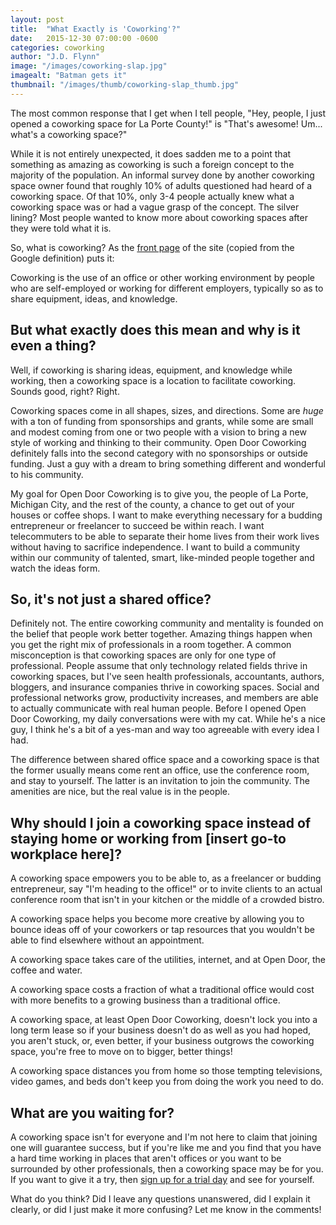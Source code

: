 ```yaml
---
layout: post
title:  "What Exactly is 'Coworking'?"
date:   2015-12-30 07:00:00 -0600
categories: coworking
author: "J.D. Flynn"
image: "/images/coworking-slap.jpg"
imagealt: "Batman gets it"
thumbnail: "/images/thumb/coworking-slap_thumb.jpg"
---
```

The most common response that I get when I tell people, "Hey, people, I just opened a coworking space for La Porte County!" is "That's awesome!  Um... what's a coworking space?"

While it is not entirely unexpected, it does sadden me to a point that something as amazing as coworking is such a foreign concept to the majority of the population.  An informal survey done by another coworking space owner found that roughly 10% of adults questioned had heard of a coworking space.  Of that 10%, only 3-4 people actually knew what a coworking space was or had a vague grasp of the concept.  The silver lining?  Most people wanted to know more about coworking spaces after they were told what it is.

So, what is coworking?  As the [front page](/index.html) of the site (copied from the Google definition) puts it:

<div class="center">
  Coworking is the use of an office or other working environment by people who are self-employed or working for different employers, typically so as to share equipment, ideas, and knowledge.
</div>

## But what exactly does this mean and why is it even a thing?

Well, if coworking is  sharing ideas, equipment, and knowledge while working, then a coworking space is a location to facilitate coworking.  Sounds good, right?  Right.

Coworking spaces come in all shapes, sizes, and directions.  Some are _huge_ with a ton of funding from sponsorships and grants, while some are small and modest coming from one or two people with a vision to bring a new style of working and thinking to their community.  Open Door Coworking definitely falls into the second category with no sponsorships or outside funding. Just a guy with a dream to bring something different and wonderful to his community.

My goal for Open Door Coworking is to give you, the people of La Porte, Michigan City, and the rest of the county, a chance to get out of your houses or coffee shops.  I want to make everything necessary for a budding entrepreneur or freelancer to succeed be within reach.  I want telecommuters to be able to separate their home lives from their work lives without having to sacrifice independence.  I want to build a community within our community of talented, smart, like-minded people together and watch the ideas form.

## So, it's not just a shared office?

Definitely not.  The entire coworking community and mentality is founded on the belief that people work better together.  Amazing things happen when you get the right mix of professionals in a room together.  A common misconception is that coworking spaces are only for one type of professional.  People assume that only technology related fields thrive in coworking spaces, but I've seen health professionals, accountants, authors, bloggers, and insurance companies thrive in coworking spaces.  Social and professional networks grow, productivity increases, and members are able to actually communicate with real human people.  Before I opened Open Door Coworking, my daily conversations were with my cat.  While he's a nice guy, I think he's a bit of a yes-man and way too agreeable with every idea I had.

The difference between shared office space and a coworking space is that the former usually means come rent an office, use the conference room, and stay to yourself.  The latter is an invitation to join the community.  The amenities are nice, but the real value is in the people.

## Why should I join a coworking space instead of staying home or working from [insert go-to workplace here]?

A coworking space empowers you to be able to, as a freelancer or budding entrepreneur, say "I'm heading to the office!" or to invite clients to an actual conference room that isn't in your kitchen or the middle of a crowded bistro.

A coworking space helps you become more creative by allowing you to bounce ideas off of your coworkers or tap resources that you wouldn't be able to find elsewhere without an appointment.

A coworking space takes care of the utilities, internet, and at Open Door, the coffee and water.

A coworking space costs a fraction of what a traditional office would cost with more benefits to a growing business than a traditional office.

A coworking space, at least Open Door Coworking, doesn't lock you into a long term lease so if your business doesn't do as well as you had hoped, you aren't stuck, or, even better, if your business outgrows the coworking space, you're free to move on to bigger, better things!

A coworking space distances you from home so those tempting televisions, video games, and beds don't keep you from doing the work you need to do.

## What are you waiting for?

A coworking space isn't for everyone and I'm not here to claim that joining one will guarantee success, but if you're like me and you find that you have a hard time working in places that aren't offices or you want to be surrounded by other professionals, then a coworking space may be for you.  If you want to give it a try, then [sign up for a trial day](http://goo.gl/forms/ook9usnqsn) and see for yourself.

What do you think?  Did I leave any questions unanswered, did I explain it clearly, or did I just make it more confusing?  Let me know in the comments!
